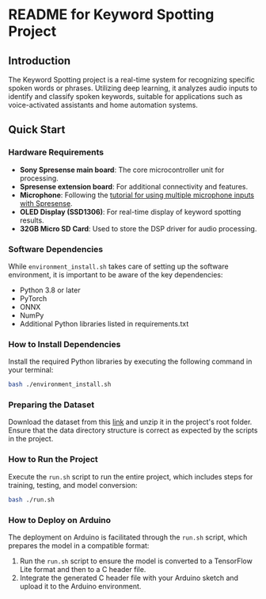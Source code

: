
# README for Keyword Spotting Project

## Introduction
The Keyword Spotting project is a real-time system for recognizing specific spoken words or phrases. Utilizing deep learning, it analyzes audio inputs to identify and classify spoken keywords, suitable for applications such as voice-activated assistants and home automation systems.

## Quick Start

### Hardware Requirements
- **Sony Spresense main board**: The core microcontroller unit for processing.
- **Spresense extension board**: For additional connectivity and features.
- **Microphone**: Following the [tutorial for using multiple microphone inputs with Spresense](https://developer.sony.com/spresense/tutorials-sample-projects/spresense-tutorials/using-multiple-microphone-inputs-with-spresense).
- **OLED Display (SSD1306)**: For real-time display of keyword spotting results.
- **32GB Micro SD Card**: Used to store the DSP driver for audio processing.

### Software Dependencies
While `environment_install.sh` takes care of setting up the software environment, it is important to be aware of the key dependencies:
- Python 3.8 or later
- PyTorch
- ONNX
- NumPy
- Additional Python libraries listed in requirements.txt

### How to Install Dependencies
Install the required Python libraries by executing the following command in your terminal:

```bash
bash ./environment_install.sh
````

### Preparing the Dataset
Download the dataset from this [link](https://drive.google.com/file/d/1-EhZPkG6cQYGEU76XD5L0g_h-68mJH1B/view?usp=sharing) and unzip it in the project's root folder. Ensure that the data directory structure is correct as expected by the scripts in the project.


### How to Run the Project
Execute the `run.sh` script to run the entire project, which includes steps for training, testing, and model conversion:

```bash
bash ./run.sh
````

### How to Deploy on Arduino
The deployment on Arduino is facilitated through the `run.sh` script, which prepares the model in a compatible format:

1. Run the `run.sh` script to ensure the model is converted to a TensorFlow Lite format and then to a C header file.
2. Integrate the generated C header file with your Arduino sketch and upload it to the Arduino environment.

